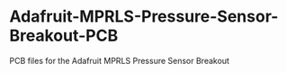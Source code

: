 # Adafruit-MPRLS-Pressure-Sensor-Breakout-PCB
PCB files for the Adafruit MPRLS Pressure Sensor Breakout
